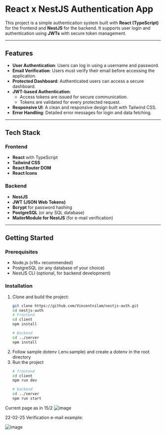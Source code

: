 # React x NestJS Authentication App

This project is a simple authentication system built with **React (TypeScript)** for the frontend and **NestJS** for the backend. It supports user login and authentication using **JWTs** with secure token management.

---

## Features

- **User Authentication**: Users can log in using a username and password.
- **Email Verification**: Users must verify their email before accessing the application.
- **Protected Dashboard**: Authenticated users can access a secure dashboard.
- **JWT-based Authentication**:
  - Access tokens are issued for secure communication.
  - Tokens are validated for every protected request.
- **Responsive UI**: A clean and responsive design built with Tailwind CSS.
- **Error Handling**: Detailed error messages for login and data fetching.

---

## Tech Stack

### Frontend
- **React** with TypeScript
- **Tailwind CSS**
- **React Router DOM**
- **React Icons**

### Backend
- **NestJS**
- **JWT (JSON Web Tokens)**
- **Bcrypt** for password hashing
- **PostgreSQL** (or any SQL database)
- **MailerModule for NestJS** (for e-mail verification)

---

## Getting Started

### Prerequisites
- Node.js (v16+ recommended)
- PostgreSQL (or any database of your choice)
- NestJS CLI (optional, for backend development)

### Installation

1. Clone and build the project:
   ```bash
   git clone https://github.com/Vincentnilam/nestjs-auth.git
   cd nestjs-auth
   # Frontend
   cd client
   npm install

   # Backend
   cd ../server
   npm install
2. Follow sample dotenv (.env.sample) and create a dotenv in the root directory
3. Run the project
   ```bash
   # frontend
   cd client
   npm run dev

   # backend
   cd ../server
   npm run start

Current page as in 15/2
![image](https://github.com/user-attachments/assets/1cb85401-993c-4239-ad07-c97af7114fe7)

22-02-25
Verification e-mail example:

![image](https://github.com/user-attachments/assets/d93c2566-6ff6-4e2f-b615-a2d137f034db)
